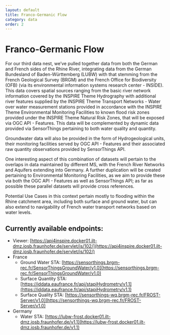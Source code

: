 ```yaml
---
layout: default
title: Franco-Germanic Flow
category: data
order: 2
---
```


# Franco-Germanic Flow

For our third data nest, we’ve pulled together data from both the German and French sides of the Rhine River,
 integrating data from the German Bundesland of Baden-Württemberg (LUBW) with that stemming from the French Geological Survey (BRGM)
 and the French Office for Biodiversity (OFB) (via its environmental information systems research center - INSIDE).
This data covers spatial sources ranging from the basic river network information covered by the INSPIRE Theme Hydrography with additional
 river features supplied by the INSPIRE Theme Transport Networks - Water over water measurement stations provided in accordance with
 the INSPIRE Theme Environmental Monitoring Facilities to known flood risk zones provided under the INSPIRE Theme Natural Risk Zones,
 that will be exposed via OGC API - Features.
This data will be complemented by dynamic data provided via SensorThings pertaining to both water quality and quantity.

Groundwater data will also be provided in the form of Hydrogeological units, their monitoring facilities served by OGC API - Features
 and their associated raw quantity observations provided by SensorThings API. 

One interesting aspect of this combination of datasets will pertain to the overlaps in data maintained by different MS,
 with the French River Networks and Aquifers extending into Germany. A further duplication will be created pertaining to
 Environmental Monitoring Facilities, as we aim to provide these via both the OGC API - Features as well as SensorThings API;
 as far as possible these parallel datasets will provide cross references.

Potential Use Cases in this context pertain mostly to flooding within the Rhine catchment area, including both surface and ground water,
 but can also extend to navigability of French water transport networks based on water levels.

## Currently available endpoints:
* Viewer: [https://api4inspire.docker01.ilt-dmz.iosb.fraunhofer.de/servlet/is/102/](https://api4inspire.docker01.ilt-dmz.iosb.fraunhofer.de/servlet/is/102/)
* France
  * Ground Water STA: [https://sensorthings.brgm-rec.fr/SensorThingsGroundWater/v1.0](https://sensorthings.brgm-rec.fr/SensorThingsGroundWater/v1.0) 
  * Surface Quantity STA: [https://iddata.eaufrance.fr/api/stapiHydrometry/v1.1](https://iddata.eaufrance.fr/api/stapiHydrometry/v1.1)
  * Surface Quality STA: [https://sensorthings-wq.brgm-rec.fr/FROST-Server/v1.0](https://sensorthings-wq.brgm-rec.fr/FROST-Server/v1.0)
* Germany
  * Water STA: [https://lubw-frost.docker01.ilt-dmz.iosb.fraunhofer.de/v1.1](https://lubw-frost.docker01.ilt-dmz.iosb.fraunhofer.de/v1.1)



